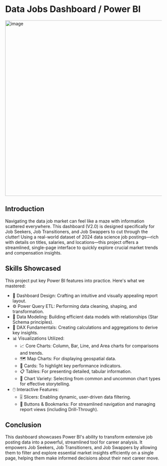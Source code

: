# Data Jobs Dashboard / Power BI
<img width="989" height="563" alt="image" src="https://github.com/user-attachments/assets/8e922166-44eb-48c2-8418-d19ed93f5417" />


## Introduction
Navigating the data job market can feel like a maze with information scattered everywhere. This dashboard (V2.0) is designed specifically for Job Seekers, Job Transitioners, and Job Swappers to cut through the clutter! Using a real-world dataset of 2024 data science job postings—rich with details on titles, salaries, and locations—this project offers a streamlined, single-page interface to quickly explore crucial market trends and compensation insights.

## Skills Showcased
This project put key Power BI features into practice. Here's what we mastered:

- 🎨 Dashboard Design: Crafting an intuitive and visually appealing report layout.
- ⚙️ Power Query ETL: Performing data cleaning, shaping, and transformation.
- 🔗 Data Modeling: Building efficient data models with relationships (Star Schema principles).
- 🧮 DAX Fundamentals: Creating calculations and aggregations to derive key insights.
- 📊 Visualizations Utilized:
  - 📈 Core Charts: Column, Bar, Line, and Area charts for comparisons and trends.
  - 🗺️ Map Charts: For displaying geospatial data.
  - 🔢 Cards: To highlight key performance indicators.
  - 📋 Tables: For presenting detailed, tabular information.
  - 🎨 Chart Variety: Selecting from common and uncommon chart types for effective storytelling.
- 🖱️ Interactive Features:
  - 🎚️ Slicers: Enabling dynamic, user-driven data filtering.
  - 🔘 Buttons & Bookmarks: For streamlined navigation and managing report views (including Drill-Through).

## Conclusion
This dashboard showcases Power BI's ability to transform extensive job posting data into a powerful, streamlined tool for career analysis. It empowers Job Seekers, Job Transitioners, and Job Swappers by allowing them to filter and explore essential market insights efficiently on a single page, helping them make informed decisions about their next career move.


